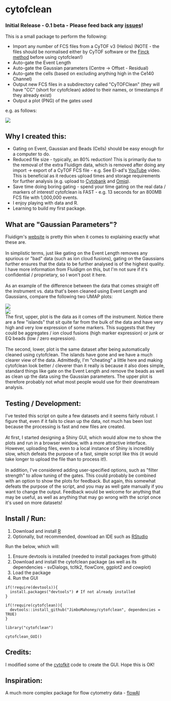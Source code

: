 # cytofclean

### Initial Release - 0.1 beta - Please feed back any [issues](https://github.com/JimboMahoney/cytofclean/issues)!

This is a small package to perform the following:

- Import any number of FCS files from a CyTOF v3 (Helios) (NOTE - the files should be normalised either by CyTOF software or the [Finck method](https://github.com/ParkerICI/premessa) before using cytofclean!)
- Auto-gate the Event Length
- Auto-gate the Gaussian parameters (Centre -> Offset - Residual)
- Auto-gate the cells (based on excluding anything high in the Ce140 Channel)
- Output new FCS files in a subdirectory called "CyTOFClean" (they will have "CC" (short for cytofclean) added to their names, or timestamps if they already exist)
- Output a plot (PNG) of the gates used

e.g. as follows:

<img src="https://raw.githubusercontent.com/JimboMahoney/cytofclean/master/plots_09_21_13.png"
  align="center" />
  
## Why I created this:

- Gating on Event, Gaussian and Beads (Cells) should be easy enough for a computer to do.
- Reduced file size - typically, an 80% reduction! This is primarily due to the removal of the extra Fluidigm data, which is removed after doing any import -> export of a CyTOF FCS file - e.g. See El-ad's [YouTube](https://www.youtube.com/watch?v=47u4-vGXePY) video. This is beneficial as it reduces upload times and storage requirements for further analysis (e.g. upload to [Cytobank](https://cytobank.org/) and [Omiq](http://www.omiq.ai/)).
- Save time doing boring gating - spend your time gating on the real data / markers of interest! cytofclean is FAST - e.g. 13 seconds for an 800MB FCS file with 1,000,000 events.
- I enjoy playing with data and R.
- Learning to build my first package.

## What are "Gaussian Parameters"?

Fluidigm's [website](https://www.fluidigm.com/faq/helios-9) is pretty thin when it comes to explaining exactly what these are.
<br>
<br>
In simplistic terms, just like gating on the Event Length removes any spurious or "bad" data (such as ion cloud fusions), gating on the Gaussians further ensures that the data to be further analysed is of the highest quality. I have more information from Fluidigm on this, but I'm not sure if it's confidential / proprietary, so I won't post it here.
<br>
<br>
As an example of the difference between the data that comes straight off the instrument vs. data that's been cleaned using Event Length and Gaussians, compare the following two UMAP plots:

<img src="https://raw.githubusercontent.com/JimboMahoney/cytofclean/master/UMAP_raw.png"
  align="center" />
  <br>
  <img src="https://raw.githubusercontent.com/JimboMahoney/cytofclean/master/UMAP_Clean.png"
  align="center" />
  <br>
  The first, upper, plot is the data as it comes off the instrument. Notice there are a few "islands" that sit quite far from the bulk of the data and have very high and very low expression of some markers. This suggests that they could be aggregates / ion cloud fusions (high marker expression) or junk or EQ beads (low / zero expression).
   <br>
   <br>
 The second, lower, plot is the same dataset after being automatically cleaned using cytofclean. The islands have gone and we have a much clearer view of the data. Admittedly, I'm "cheating" a little here and making cytofclean look better / cleverer than it really is because it also does simple, standard things like gate on the Event Length and remove the beads as well as clean up the data using the Gaussian parameters. The upper plot is therefore probably not what most people would use for their downstream analysis.
 <br>
 

## Testing / Development:

I've tested this script on quite a few datasets and it seems fairly robust. I figure that, even if it fails to clean up the data, not much has been lost because the processing is fast and new files are created.
<br>
<br>
At first, I started designing a Shiny GUI, which would allow me to show the plots and run in a browser window, with a more attractive interface. However, uploading files, even to a local instance of Shiny is incredibly slow, which defeats the purpose of a fast, simple script like this (it would take longer to upload the file than to process it!).
<br>
<br>
In addition, I've considered adding user-specified options, such as "filter strength" to allow tuning of the gates. This could probably be combined with an option to show the plots for feedback. But again, this somewhat defeats the purpose of the script, and you may as well gate manually if you want to change the output. Feedback would be welcome for anything that may be useful, as well as anything that may go wrong with the script once it's used on more datasets!


## Install / Run:

1) Download and install [R](https://www.r-project.org/)
2) Optionally, but recommended, download an IDE such as [RStudio](https://rstudio.com/)

Run the below, which will:

1) Ensure devtools is installed (needed to install packages from github)
2) Download and install the cytofclean package (as well as its dependencies - svDialogs, tcltk2, flowCore, ggplot2 and cowplot)
3) Load the package
4) Run the GUI

```
if(!require(devtools)){
  install.packages("devtools") # If not already installed
}

if(!require(cytofclean)){
  devtools::install_github("JimboMahoney/cytofclean", dependencies = TRUE)
}

library("cytofclean")

cytofclean_GUI()
```

## Credits:

I modified some of the [cytofkit](https://github.com/JinmiaoChenLab/cytofkit) code to create the GUI. Hope this is OK!

## Inspiration:

A much more complex package for flow cytometry data - [flowAI](https://bioconductor.org/packages/release/bioc/html/flowAI.html)

